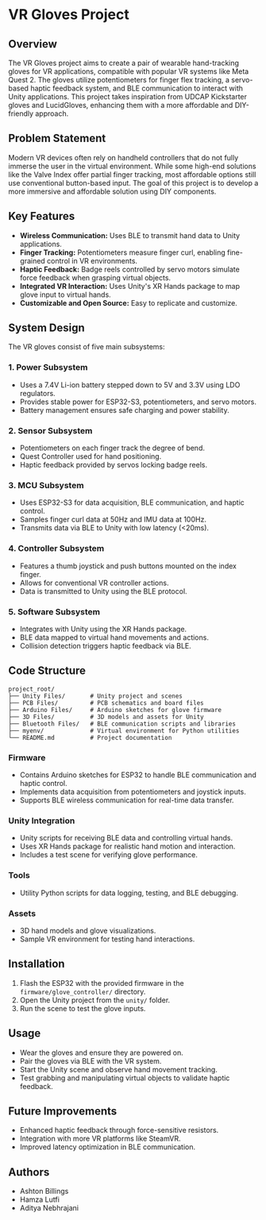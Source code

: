 # VR Gloves Project

## Overview

The VR Gloves project aims to create a pair of wearable hand-tracking gloves for VR applications, compatible with popular VR systems like Meta Quest 2. The gloves utilize potentiometers for finger flex tracking, a servo-based haptic feedback system, and BLE communication to interact with Unity applications. This project takes inspiration from UDCAP Kickstarter gloves and LucidGloves, enhancing them with a more affordable and DIY-friendly approach.

## Problem Statement

Modern VR devices often rely on handheld controllers that do not fully immerse the user in the virtual environment. While some high-end solutions like the Valve Index offer partial finger tracking, most affordable options still use conventional button-based input. The goal of this project is to develop a more immersive and affordable solution using DIY components.

## Key Features

- **Wireless Communication:** Uses BLE to transmit hand data to Unity applications.
- **Finger Tracking:** Potentiometers measure finger curl, enabling fine-grained control in VR environments.
- **Haptic Feedback:** Badge reels controlled by servo motors simulate force feedback when grasping virtual objects.
- **Integrated VR Interaction:** Uses Unity's XR Hands package to map glove input to virtual hands.
- **Customizable and Open Source:** Easy to replicate and customize.

## System Design

The VR gloves consist of five main subsystems:

### 1. Power Subsystem

- Uses a 7.4V Li-ion battery stepped down to 5V and 3.3V using LDO regulators.
- Provides stable power for ESP32-S3, potentiometers, and servo motors.
- Battery management ensures safe charging and power stability.

### 2. Sensor Subsystem

- Potentiometers on each finger track the degree of bend.
- Quest Controller used for hand positioning.
- Haptic feedback provided by servos locking badge reels.

### 3. MCU Subsystem

- Uses ESP32-S3 for data acquisition, BLE communication, and haptic control.
- Samples finger curl data at 50Hz and IMU data at 100Hz.
- Transmits data via BLE to Unity with low latency (<20ms).

### 4. Controller Subsystem

- Features a thumb joystick and push buttons mounted on the index finger.
- Allows for conventional VR controller actions.
- Data is transmitted to Unity using the BLE protocol.

### 5. Software Subsystem

- Integrates with Unity using the XR Hands package.
- BLE data mapped to virtual hand movements and actions.
- Collision detection triggers haptic feedback via BLE.

## Code Structure

```
project_root/
├── Unity Files/       # Unity project and scenes
├── PCB Files/         # PCB schematics and board files
├── Arduino Files/     # Arduino sketches for glove firmware
├── 3D Files/          # 3D models and assets for Unity
├── Bluetooth Files/   # BLE communication scripts and libraries
├── myenv/             # Virtual environment for Python utilities
└── README.md          # Project documentation
```

### Firmware

- Contains Arduino sketches for ESP32 to handle BLE communication and haptic control.
- Implements data acquisition from potentiometers and joystick inputs.
- Supports BLE wireless communication for real-time data transfer.

### Unity Integration

- Unity scripts for receiving BLE data and controlling virtual hands.
- Uses XR Hands package for realistic hand motion and interaction.
- Includes a test scene for verifying glove performance.

### Tools

- Utility Python scripts for data logging, testing, and BLE debugging.

### Assets

- 3D hand models and glove visualizations.
- Sample VR environment for testing hand interactions.

## Installation

1. Flash the ESP32 with the provided firmware in the `firmware/glove_controller/` directory.
2. Open the Unity project from the `unity/` folder.
3. Run the scene to test the glove inputs.

## Usage

- Wear the gloves and ensure they are powered on.
- Pair the gloves via BLE with the VR system.
- Start the Unity scene and observe hand movement tracking.
- Test grabbing and manipulating virtual objects to validate haptic feedback.

## Future Improvements

- Enhanced haptic feedback through force-sensitive resistors.
- Integration with more VR platforms like SteamVR.
- Improved latency optimization in BLE communication.

## Authors

- Ashton Billings
- Hamza Lutfi
- Aditya Nebhrajani
